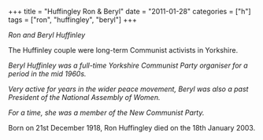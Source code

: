 +++
title = "Huffingley Ron & Beryl"
date = "2011-01-28"
categories = ["h"]
tags = ["ron", "huffingley", "beryl"]
+++

_Ron and Beryl_ _Huffinley_

  
The Huffinley couple were long-term Communist activists in Yorkshire.

_Beryl Huffinley was a full-time Yorkshire Communist Party organiser for a period in the mid 1960s._

_Very active for years in the wider peace movement, Beryl was also a past President of the National Assembly of Women._

_For a time, she was a member of the New Communist Party._

Born on 21st December 1918, Ron Huffingley died on the 18th January 2003.
